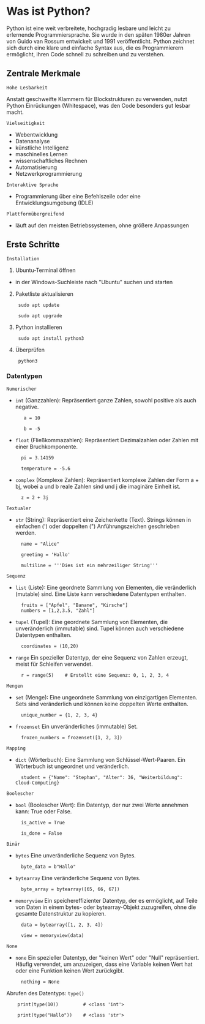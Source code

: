 # Was ist Python?

Python ist eine weit verbreitete, hochgradig lesbare und leicht zu erlernende Programmiersprache.
Sie wurde in den späten 1980er Jahren von Guido van Rossum entwickelt und 1991 veröffentlicht.
Python zeichnet sich durch eine klare und einfache Syntax aus, die es Programmierern ermöglicht,
ihren Code schnell zu schreiben und zu verstehen.


## Zentrale Merkmale

`Hohe Lesbarkeit`

Anstatt geschweifte Klammern für Blockstrukturen zu verwenden, nutzt Python Einrückungen
(Whitespace), was den Code besonders gut lesbar macht.

`Vielseitigkeit`

- Webentwicklung
- Datenanalyse
- künstliche Intelligenz
- maschinelles Lernen
- wissenschaftliches Rechnen
- Automatisierung
- Netzwerkprogrammierung

`Interaktive Sprache`

- Programmierung über eine Befehlszeile oder eine Entwicklungsumgebung (IDLE)

`Plattformübergreifend`

- läuft auf den meisten Betriebssystemen, ohne größere Anpassungen

## Erste Schritte

`Installation`

1. Ubuntu-Terminal öffnen

- in der Windows-Suchleiste nach "Ubuntu" suchen und starten

2. Paketliste aktualisieren

        sudo apt update

        sudo apt upgrade

3. Python installieren

        sudo apt install python3

4. Überprüfen

        python3

### Datentypen

`Numerischer`

- `int` (Ganzzahlen): Repräsentiert ganze Zahlen, sowohl positive als
auch negative.

         a = 10

         b = -5

- `float` (Fließkommazahlen): Repräsentiert Dezimalzahlen oder Zahlen
mit einer Bruchkomponente.

        pi = 3.14159

        temperature = -5.6

- `complex` (Komplexe Zahlen): Repräsentiert komplexe Zahlen der Form
a + bj, wobei a und b reale Zahlen sind und j die imaginäre Einheit ist.

        z = 2 + 3j

`Textualer`

- `str` (String): Repräsentiert eine Zeichenkette (Text). Strings können
in einfachen (') oder doppelten (") Anführungszeichen geschrieben werden.

        name = "Alice"

        greeting = 'Hallo'

        multiline = '''Dies ist ein mehrzeiliger String'''

`Sequenz`

- `list` (Liste): Eine geordnete Sammlung von Elementen, die veränderlich
(mutable) sind. Eine Liste kann verschiedene Datentypen enthalten.

        fruits = ["Apfel", "Banane", "Kirsche"]
        numbers = [1,2,3.5, "Zahl"]

- `tupel` (Tupel): Eine geordnete Sammlung von Elementen, die unveränderlich
(immutable) sind. Tupel können auch verschiedene Datentypen enthalten.

        coordinates = (10,20)

- `range` Ein spezieller Datentyp, der eine Sequenz von Zahlen erzeugt,
meist für Schleifen verwendet.

        r = range(5)    # Erstellt eine Sequenz: 0, 1, 2, 3, 4

`Mengen`

- `set` (Menge): Eine ungeordnete Sammlung von einzigartigen Elementen.
Sets sind veränderlich und können keine doppelten Werte enthalten.

        unique_number = {1, 2, 3, 4}

- `frozenset` Ein unveränderliches (immutable) Set.

        frozen_numbers = frozenset([1, 2, 3])

`Mapping`

- `dict` (Wörterbuch): Eine Sammlung von Schlüssel-Wert-Paaren.
Ein Wörterbuch ist ungeordnet und veränderlich.

        student = {"Name": "Stephan", "Alter": 36, "Weiterbildung": Cloud-Computing}

`Boolescher`

- `bool` (Boolescher Wert): Ein Datentyp, der nur zwei Werte annehmen kann:
True oder False.

        is_active = True

        is_done = False

`Binär`

- `bytes` Eine unveränderliche Sequenz von Bytes.

        byte_data = b"Hallo"

- `bytearray` Eine veränderliche Sequenz von Bytes.

        byte_array = bytearray([65, 66, 67])

- `memoryview` Ein speichereffizienter Datentyp, der es ermöglicht, auf
Teile von Daten in einem bytes- oder bytearray-Objekt zuzugreifen, ohne die
gesamte Datenstruktur zu kopieren.

        data = bytearray([1, 2, 3, 4])

        view = memoryview(data)

`None`

- `none` Ein spezieller Datentyp, der "keinen Wert" oder "Null" repräsentiert.
Häufig verwendet, um anzuzeigen, dass eine Variable keinen Wert hat oder eine
Funktion keinen Wert zurückgibt.

        nothing = None

Abrufen des Datentyps: `type()`

        print(type(10))         # <class 'int'>

        print(type("Hallo"))    # <class 'str'>

